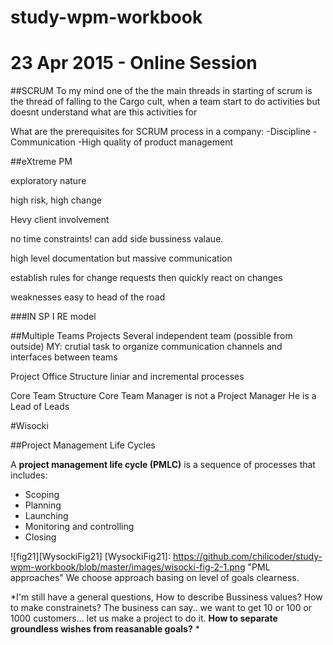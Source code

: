 # study-wpm-workbook

# 23 Apr 2015 - Online Session
##SCRUM
To my mind one of the the main threads in starting of scrum is the thread of falling to the Cargo cult, when a team start to do activities but doesnt understand what are this activities for

What are the prerequisites for SCRUM process in a company:
-Discipline
-Communication
-High quality of product management


##eXtreme PM

exploratory nature

high risk, high change

Hevy client involvement

no time constraints!
can add side bussiness valaue.

high level documentation but massive communication

establish rules for change requests then quickly react on changes


weaknesses 
easy to head of the road

###IN SP I RE model


##Multiple Teams Projects
Several independent team (possible from outside)
MY: crutial task to organize communication channels and interfaces between teams

Project Office Structure
liniar and incremental processes

Core Team Structure 
Core Team Manager is not a Project Manager
He is a Lead of Leads

#Wisocki

##Project Management Life Cycles

A **project management life cycle (PMLC)** is a sequence
of processes that includes:
* Scoping
* Planning
* Launching
* Monitoring and controlling
* Closing

![fig21][WysockiFig21]
[WysockiFig21]: https://github.com/chilicoder/study-wpm-workbook/blob/master/images/wisocki-fig-2-1.png "PML approaches"
We choose approach basing on level of goals clearness. 

*I'm still have a general questions, 
How to describe Bussiness values? How to make constrainets? The business can say.. we want to get 10 or 100 or 1000 customers... let us make a project to do it. __How to separate groundless wishes from reasanable goals?__ *





